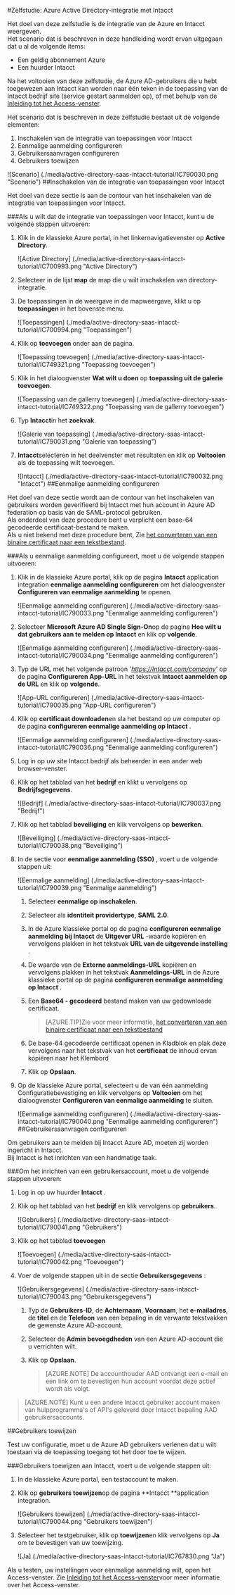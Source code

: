 <properties 
    pageTitle="Zelfstudie: Azure Active Directory-integratie met Intacct | Microsoft Azure" 
    description="Meer informatie over het Intacct met Azure Active Directory gebruiken voor het inschakelen van eenmalige aanmelding, geautomatiseerde provisioning en meer!" 
    services="active-directory" 
    authors="jeevansd"  
    documentationCenter="na" 
    manager="femila"/>
<tags 
    ms.service="active-directory" 
    ms.devlang="na" 
    ms.topic="article" 
    ms.tgt_pltfrm="na" 
    ms.workload="identity" 
    ms.date="09/29/2016" 
    ms.author="jeedes" />

#<a name="tutorial-azure-active-directory-integration-with-intacct"></a>Zelfstudie: Azure Active Directory-integratie met Intacct
  
Het doel van deze zelfstudie is de integratie van de Azure en Intacct weergeven.  
Het scenario dat is beschreven in deze handleiding wordt ervan uitgegaan dat u al de volgende items:

-   Een geldig abonnement Azure
-   Een huurder Intacct
  
Na het voltooien van deze zelfstudie, de Azure AD-gebruikers die u hebt toegewezen aan Intacct kan worden naar één teken in de toepassing van de Intacct bedrijf site (service gestart aanmelden op), of met behulp van de [Inleiding tot het Access-venster](active-directory-saas-access-panel-introduction.md).
  
Het scenario dat is beschreven in deze zelfstudie bestaat uit de volgende elementen:

1.  Inschakelen van de integratie van toepassingen voor Intacct
2.  Eenmalige aanmelding configureren
3.  Gebruikersaanvragen configureren
4.  Gebruikers toewijzen

![Scenario] (./media/active-directory-saas-intacct-tutorial/IC790030.png "Scenario")
##<a name="enabling-the-application-integration-for-intacct"></a>Inschakelen van de integratie van toepassingen voor Intacct
  
Het doel van deze sectie is aan de contour van het inschakelen van de integratie van toepassingen voor Intacct.

###<a name="to-enable-the-application-integration-for-intacct-perform-the-following-steps"></a>Als u wilt dat de integratie van toepassingen voor Intacct, kunt u de volgende stappen uitvoeren:

1.  Klik in de klassieke Azure portal, in het linkernavigatievenster op **Active Directory**.

    ![Active Directory] (./media/active-directory-saas-intacct-tutorial/IC700993.png "Active Directory")

2.  Selecteer in de lijst **map** de map die u wilt inschakelen van directory-integratie.

3.  De toepassingen in de weergave in de mapweergave, klikt u op **toepassingen** in het bovenste menu.

    ![Toepassingen] (./media/active-directory-saas-intacct-tutorial/IC700994.png "Toepassingen")

4.  Klik op **toevoegen** onder aan de pagina.

    ![Toepassing toevoegen] (./media/active-directory-saas-intacct-tutorial/IC749321.png "Toepassing toevoegen")

5.  Klik in het dialoogvenster **Wat wilt u doen** op **toepassing uit de galerie toevoegen**.

    ![Toepassing van de gallerry toevoegen] (./media/active-directory-saas-intacct-tutorial/IC749322.png "Toepassing van de gallerry toevoegen")

6.  Typ **Intacct**in het **zoekvak**.

    ![Galerie van toepassing] (./media/active-directory-saas-intacct-tutorial/IC790031.png "Galerie van toepassing")

7.  **Intacct**selecteren in het deelvenster met resultaten en klik op **Voltooien** als de toepassing wilt toevoegen.

    ![Intacct] (./media/active-directory-saas-intacct-tutorial/IC790032.png "Intacct")
##<a name="configuring-single-sign-on"></a>Eenmalige aanmelding configureren
  
Het doel van deze sectie wordt aan de contour van het inschakelen van gebruikers worden geverifieerd bij Intacct met hun account in Azure AD federation op basis van de SAML-protocol gebruiken.  
Als onderdeel van deze procedure bent u verplicht een base-64 gecodeerde certificaat-bestand te maken.  
Als u niet bekend met deze procedure bent, Zie [het converteren van een binaire certificaat naar een tekstbestand](http://youtu.be/PlgrzUZ-Y1o).

###<a name="to-configure-single-sign-on-perform-the-following-steps"></a>Als u eenmalige aanmelding configureert, moet u de volgende stappen uitvoeren:

1.  Klik in de klassieke Azure portal, klik op de pagina **Intacct** application integration **eenmalige aanmelding configureren** om het dialoogvenster **Configureren van eenmalige aanmelding** te openen.

    ![Eenmalige aanmelding configureren] (./media/active-directory-saas-intacct-tutorial/IC790033.png "Eenmalige aanmelding configureren")

2.  Selecteer **Microsoft Azure AD Single Sign-On**op de pagina **Hoe wilt u dat gebruikers aan te melden op Intacct** en klik op **volgende**.

    ![Eenmalige aanmelding configureren] (./media/active-directory-saas-intacct-tutorial/IC790034.png "Eenmalige aanmelding configureren")

3.  Typ de URL met het volgende patroon '*https://Intacct.com/company*' op de pagina **Configureren App-URL** in het tekstvak **Intacct aanmelden op de URL** en klik op **volgende**.

    ![App-URL configureren] (./media/active-directory-saas-intacct-tutorial/IC790035.png "App-URL configureren")

4.  Klik op **certificaat downloaden**en sla het bestand op uw computer op de pagina **configureren eenmalige aanmelding op Intacct** .

    ![Eenmalige aanmelding configureren] (./media/active-directory-saas-intacct-tutorial/IC790036.png "Eenmalige aanmelding configureren")

5.  Log in op uw site Intacct bedrijf als beheerder in een ander web browser-venster.

6.  Klik op het tabblad van het **bedrijf** en klikt u vervolgens op **Bedrijfsgegevens**.

    ![Bedrijf] (./media/active-directory-saas-intacct-tutorial/IC790037.png "Bedrijf")

7.  Klik op het tabblad **beveiliging** en klik vervolgens op **bewerken**.

    ![Beveiliging] (./media/active-directory-saas-intacct-tutorial/IC790038.png "Beveiliging")

8.  In de sectie voor **eenmalige aanmelding (SSO)** , voert u de volgende stappen uit:

    ![Eenmalige aanmelding] (./media/active-directory-saas-intacct-tutorial/IC790039.png "Eenmalige aanmelding")

    1.  Selecteer **eenmalige op inschakelen**.
    2.  Selecteer als **identiteit providertype**, **SAML 2.0**.
    3.  In de Azure klassieke portal op de pagina **configureren eenmalige aanmelding bij Intacct** de **Uitgever URL** -waarde kopiëren en vervolgens plakken in het tekstvak **URL van de uitgevende instelling** .
    4.  De waarde van de **Externe aanmeldings-URL** kopiëren en vervolgens plakken in het tekstvak **Aanmeldings-URL** in de Azure klassieke portal op de pagina **configureren eenmalige aanmelding op Intacct** .
    5.  Een **Base64 - gecodeerd** bestand maken van uw gedownloade certificaat.
        
        >[AZURE.TIP]Zie voor meer informatie, [het converteren van een binaire certificaat naar een tekstbestand](http://youtu.be/PlgrzUZ-Y1o)

    6.  De base-64 gecodeerde certificaat openen in Kladblok en plak deze vervolgens naar het tekstvak van het **certificaat** de inhoud ervan kopiëren naar het Klembord
    7.  Klik op **Opslaan**.

9.  Op de klassieke Azure portal, selecteert u de van één aanmelding Configuratiebevestiging en klik vervolgens op **Voltooien** om het dialoogvenster **Configureren van eenmalige aanmelding** te sluiten.

    ![Eenmalige aanmelding configureren] (./media/active-directory-saas-intacct-tutorial/IC790040.png "Eenmalige aanmelding configureren")
##<a name="configuring-user-provisioning"></a>Gebruikersaanvragen configureren
  
Om gebruikers aan te melden bij Intacct Azure AD, moeten zij worden ingericht in Intacct.  
Bij Intacct is het inrichten van een handmatige taak.

###<a name="to-provision-a-user-accounts-perform-the-following-steps"></a>Om het inrichten van een gebruikersaccount, moet u de volgende stappen uitvoeren:

1.  Log in op uw huurder **Intacct** .

2.  Klik op het tabblad van het **bedrijf** en klik vervolgens op **gebruikers**.

    ![Gebruikers] (./media/active-directory-saas-intacct-tutorial/IC790041.png "Gebruikers")

3.  Klik op het tabblad **toevoegen**

    ![Toevoegen] (./media/active-directory-saas-intacct-tutorial/IC790042.png "Toevoegen")

4.  Voer de volgende stappen uit in de sectie **Gebruikersgegevens** :

    ![Gebruikersgegevens] (./media/active-directory-saas-intacct-tutorial/IC790043.png "Gebruikersgegevens")

    1.  Typ de **Gebruikers-ID**, de **Achternaam**, **Voornaam**, het **e-mailadres**, de **titel** en de **Telefoon** van een bepaling in de verwante tekstvakken de gewenste Azure AD-account.
    2.  Selecteer de **Admin bevoegdheden** van een Azure AD-account die u verrichten wilt.
    3.  Klik op **Opslaan**.
        
        >[AZURE.NOTE] De accounthouder AAD ontvangt een e-mail en een link om te bevestigen hun account voordat deze actief wordt als volgt.

>[AZURE.NOTE] Kunt u een andere Intacct gebruiker account maken van hulpprogramma's of API's geleverd door Intacct bepaling AAD gebruikersaccounts.

##<a name="assigning-users"></a>Gebruikers toewijzen
  
Test uw configuratie, moet u de Azure AD gebruikers verlenen dat u wilt toestaan via de toepassing toegang tot het door toe te wijzen.

###<a name="to-assign-users-to-intacct-perform-the-following-steps"></a>Gebruikers toewijzen aan Intacct, voert u de volgende stappen uit:

1.  In de klassieke Azure portal, een testaccount te maken.

2.  Klik op **gebruikers toewijzen**op de pagina **Intacct **application integration.

    ![Gebruikers toewijzen] (./media/active-directory-saas-intacct-tutorial/IC790044.png "Gebruikers toewijzen")

3.  Selecteer het testgebruiker, klik op **toewijzen**en klik vervolgens op **Ja** om te bevestigen van uw toewijzing.

    ![Ja] (./media/active-directory-saas-intacct-tutorial/IC767830.png "Ja")
  
Als u testen, uw instellingen voor eenmalige aanmelding wilt, open het Access-venster. Zie [Inleiding tot het Access-venster](active-directory-saas-access-panel-introduction.md)voor meer informatie over het Access-venster.